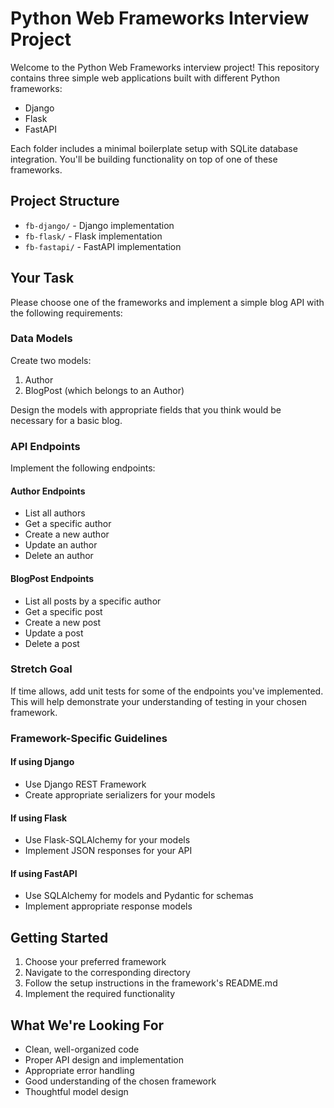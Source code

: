 # Python Web Frameworks Interview Project

Welcome to the Python Web Frameworks interview project! This repository contains three simple web applications built with different Python frameworks:
- Django
- Flask
- FastAPI

Each folder includes a minimal boilerplate setup with SQLite database integration. You'll be building functionality on top of one of these frameworks.

## Project Structure

- `fb-django/` - Django implementation
- `fb-flask/` - Flask implementation  
- `fb-fastapi/` - FastAPI implementation

## Your Task

Please choose one of the frameworks and implement a simple blog API with the following requirements:

### Data Models

Create two models:
1. Author
2. BlogPost (which belongs to an Author)

Design the models with appropriate fields that you think would be necessary for a basic blog.

### API Endpoints

Implement the following endpoints:

#### Author Endpoints
- List all authors
- Get a specific author
- Create a new author
- Update an author
- Delete an author

#### BlogPost Endpoints
- List all posts by a specific author
- Get a specific post
- Create a new post
- Update a post
- Delete a post

### Stretch Goal

If time allows, add unit tests for some of the endpoints you've implemented. This will help demonstrate your understanding of testing in your chosen framework.

### Framework-Specific Guidelines

#### If using Django
- Use Django REST Framework
- Create appropriate serializers for your models

#### If using Flask
- Use Flask-SQLAlchemy for your models
- Implement JSON responses for your API

#### If using FastAPI
- Use SQLAlchemy for models and Pydantic for schemas
- Implement appropriate response models

## Getting Started

1. Choose your preferred framework
2. Navigate to the corresponding directory
3. Follow the setup instructions in the framework's README.md
4. Implement the required functionality

## What We're Looking For

- Clean, well-organized code
- Proper API design and implementation
- Appropriate error handling
- Good understanding of the chosen framework
- Thoughtful model design
